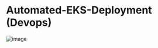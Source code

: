 # Automated-EKS-Deployment (Devops) 

![image](https://github.com/AryanAtel1034/Automated-EKS-Deployment/assets/115566468/feb471aa-a632-4217-b6d7-7141f2ad0a52)
